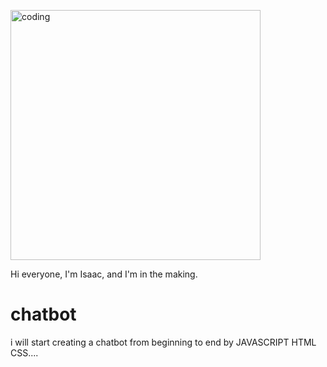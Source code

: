 <img width="400" alt="coding" src="https://c4.wallpaperflare.com/wallpaper/974/183/739/ai-art-robot-grass-exterior-hd-wallpaper-preview.jpg"></p>
<p>Hi everyone, I'm Isaac, and I'm in the making.</p>



# chatbot
i will start creating a chatbot from beginning to end by JAVASCRIPT HTML CSS....
